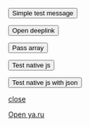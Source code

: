 <script>
function simpleTest() {
    window.webkit.messageHandlers.test.postMessage("Hello, world!");
}
function openDeeplink() {
    window.open("companionapp://host")    
}
function passArray() {
    window.webkit.messageHandlers.test.postMessage([1, 2, 3]);
}
    
function passJSON() {
    window.CompanionApp.onReady({field1: 1, field2: "2"})
}
</script>


<button onclick="simpleTest()">Simple test message</button>

<button onclick="openDeeplink()">Open deeplink</button>

<button onclick="passArray()">Pass array</button>

<button onclick="window.CompanionApp.onReady()">Test native js</button>

<button onclick="passJSON">Test native js with json</button>

<a href="javascript:close();">close</a>

<a href="https://ya.ru">Open ya.ru</a>
